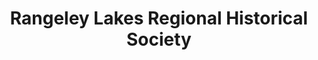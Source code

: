 ---
layout: repo
title: "Rangeley Lakes Regional Historical Society"
id: 3273
permalink: repos/3273/
---
